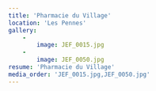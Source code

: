```yaml
---
title: 'Pharmacie du Village'
location: 'Les Pennes'
gallery:
    -
        image: JEF_0015.jpg
    -
        image: JEF_0050.jpg
resume: 'Pharmacie du Village'
media_order: 'JEF_0015.jpg,JEF_0050.jpg'
---
```


